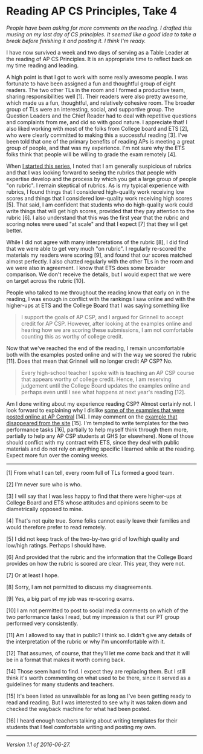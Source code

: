 Reading AP CS Principles, Take 4
================================

_People have been asking for more comments on the reading.  I drafted
this musing on my last day of CS principles.  It seemed like a good idea
to take a break before finishing it and posting it. I think I'm ready._

I have now survived a week and two days of serving as a Table Leader at
the reading of AP CS Principles.  It is an appropriate time to reflect
back on my time reading and leading.

A high point is that I got to work with some really awesome people.
I was fortunate to have been assigned a fun and thoughtful group
of eight readers.  The two other TLs in the room and I formed a
productive team, sharing responsibilities well [1].  Their readers
were also pretty awesome, which made us a fun, thoughtful, and
relatively cohesive room.  The broader group of TLs were an
interesting, social, and supportive group.  The Question Leaders
and the Chief Reader had to deal with repetitive questions and
complaints from me, and did so with good nature.  I appreciate that!
I also liked working with most of the folks from College board and
ETS [2], who were clearly committed to making this a successful
reading [3].  I've been told that one of the primary benefits of
reading APs is meeting a great group of people, and that was my
experience.  I'm not sure why the ETS folks think that people will
be willing to grade the exam remotely [4].

When [I started this series](csp-2017-06-09), I noted that I am
generally suspicious of rubrics and that I was looking forward to
seeing the rubrics that people with expertise develop and the process
by which you get a large group of people "on rubric".  I remain
skeptical of rubrics.  As is my typical experience with rubrics, I
found things that I considered high-quality work receiving low
scores and things that I considered low-quality work receiving high
scores [5].  That said, I am confident that students who do
high-quality work could write things that will get high scores,
provided that they pay attention to the rubric [6].  I also understand
that this was the first year that the rubric and scoring notes were
used "at scale" and that I expect [7] that they will get better.

While I did not agree with many interpretations of the rubric [8],
I did find that we were able to get very much "on rubric".  I
regularly re-scored the materials my readers were scoring [9], and found
that our scores matched almost perfectly.  I also chatted regularly
with the other TLs in the room and we were also in agreement.  I
know that ETS does some broader comparison.  We don't receive the
details, but I would expect that we were on target across the 
rubric [10].

People who talked to me throughout the reading know that early on
in the reading, I was enough in conflict with the rankings I saw
online and with the higher-ups at ETS and the College Board that I
was saying something like

> I support the goals of AP CSP, and I argued for Grinnell to accept
credit for AP CSP.  However, after looking at the examples online and
hearing how we are scoring these submissions, I am not comfortable
counting this as worthy of college credit.

Now that we've reached the end of the reading, I remain uncomfortable both
with the examples posted online and with the way we scored the rubric
[11].  Does that mean that Grinnell will no longer credit AP CSP?  No.

> Every high-school teacher I spoke with is teaching an AP CSP course
that appears worthy of college credit.  Hence, I am reserving judgement
until the College Board updates the examples online and perhaps
even until I see what happens at next year's reading [12].

Am I done writing about my experience reading CSP?
Almost certainly not.  I look forward to explaining why
I dislike [some of the examples that were posted online at AP
Central](http://apcentral.collegeboard.com/apc/public/exam/exam_information/231726.html)
[14].  I may comment on the [example that disappeared from the
site](https://web.archive.org/web/20161120105214/http://apcentral.collegeboard.com:80/apc/public/exam/computer_science_principles/232660.html)
[15].  I'm tempted to write templates for the two performance tasks
[16], partially to help myself think through them more, partially to
help any AP CSP students at GHS (or elsewhere).  None of those should
conflict with my contract with ETS, since they deal with public materials
and do not rely on anything specific I learned while at the reading.
Expect more fun over the coming weeks.

---

[1] From what I can tell, every room full of TLs formed a good team.

[2] I'm never sure who is who.

[3] I will say that I was less happy to find that there were higher-ups
at College Board and ETS whose attitudes and opinions seem to be
diametrically opposed to mine.  

[4] That's not quite true.  Some folks cannot easily leave their 
families and would therefore prefer to read remotely.

[5] I did not keep track of the two-by-two grid of low/high quality
and low/high ratings.  Perhaps I should have.

[6] And provided that the rubric and the information that the College
Board provides on how the rubric is scored are clear.  This year, they 
were not.

[7] Or at least I hope.

[8] Sorry, I am not permitted to discuss my disagreements.

[9] Yes, a big part of my job was re-scoring exams.

[10] I am not permitted to post to social media comments on which of the
two performance tasks I read, but my impression is that our PT group performed
very consistently.

[11] Am I allowed to say that in public?  I think so.  I didn't give any
details of the interpretation of the rubric or why I'm uncomfortable with it.

[12] That assumes, of course, that they'll let me come back and that it
will be in a format that makes it worth coming back.  

[14] Those seem hard to find. I expect they are replacing them.  But I
still think it's worth commenting on what used to be there, since it
served as a guidelines for many students and teachers.

[15] It's been listed as unavailable for as long as I've been getting
ready to read and reading.  But I was interested to see why it was taken
down and checked the wayback machine for what had been posted.

[16] I heard enough teachers talking about writing templates for their
students that I feel comfortable writing and posting my own.

---

*Version 1.1 of 2016-06-27.*
